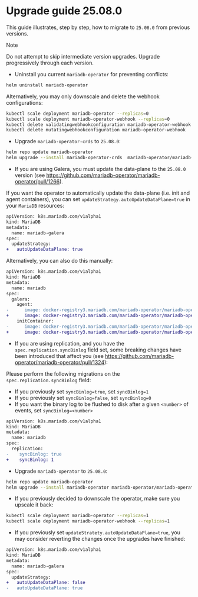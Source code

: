 # Upgrade guide 25.08.0

This guide illustrates, step by step, how to migrate to `25.08.0` from previous versions. 

> [!NOTE]  
> Do not attempt to skip intermediate version upgrades. Upgrade progressively through each version.

- Uninstall you current `mariadb-operator` for preventing conflicts:
```bash
helm uninstall mariadb-operator
```
Alternatively, you may only downscale and delete the webhook configurations:
```bash
kubectl scale deployment mariadb-operator --replicas=0
kubectl scale deployment mariadb-operator-webhook --replicas=0
kubectl delete validatingwebhookconfiguration mariadb-operator-webhook
kubectl delete mutatingwebhookconfiguration mariadb-operator-webhook
```

- Upgrade `mariadb-operator-crds` to `25.08.0`:

```bash
helm repo update mariadb-operator
helm upgrade --install mariadb-operator-crds  mariadb-operator/mariadb-operator-crds --version 25.08.0
```

- If you are using Galera, you must update the data-plane to the `25.08.0` version (see https://github.com/mariadb-operator/mariadb-operator/pull/1266). 


If you want the operator to automatically update the data-plane (i.e. init and agent containers), you can set `updateStrategy.autoUpdateDataPlane=true` in your `MariaDB` resources:
```diff
apiVersion: k8s.mariadb.com/v1alpha1
kind: MariaDB
metadata:
  name: mariadb-galera
spec:
  updateStrategy:
+   autoUpdateDataPlane: true
```

Alternatively, you can also do this manually:

```diff
apiVersion: k8s.mariadb.com/v1alpha1
kind: MariaDB
metadata:
  name: mariadb
spec:
  galera:
    agent:
-      image: docker-registry3.mariadb.com/mariadb-operator/mariadb-operator:0.38.1
+      image: docker-registry3.mariadb.com/mariadb-operator/mariadb-operator:25.08.0
    initContainer:
-      image: docker-registry3.mariadb.com/mariadb-operator/mariadb-operator:0.38.1
+      image: docker-registry3.mariadb.com/mariadb-operator/mariadb-operator:25.08.0
```

- If you are using replication, and you have the `spec.replication.syncBinlog` field set, some breaking changes have been introduced that affect you (see https://github.com/mariadb-operator/mariadb-operator/pull/1324):

Please perform the following migrations on the `spec.replication.syncBinlog` field:
- If you previously set `syncBinlog=true`, set  `syncBinlog=1`
- If you previously set `syncBinlog=false`, set  `syncBinlog=0`
- If you want the binary log to be flushed to disk after a given `<number>` of events, set `syncBinlog=<number>`

```diff
apiVersion: k8s.mariadb.com/v1alpha1
kind: MariaDB
metadata:
  name: mariadb
spec:
  replication:
-    syncBinlog: true
+    syncBinlog: 1      
```


-  Upgrade `mariadb-operator` to `25.08.0`:
```bash 
helm repo update mariadb-operator
helm upgrade --install mariadb-operator mariadb-operator/mariadb-operator --version 25.08.0 
```

- If you previously decided to downscale the operator, make sure you upscale it back:
```bash
kubectl scale deployment mariadb-operator --replicas=1
kubectl scale deployment mariadb-operator-webhook --replicas=1
```

- If you previously set `updateStratety.autoUpdateDataPlane=true`, you may consider reverting the changes once the upgrades have finished:

```diff
apiVersion: k8s.mariadb.com/v1alpha1
kind: MariaDB
metadata:
  name: mariadb-galera
spec:
  updateStrategy:
+   autoUpdateDataPlane: false
-   autoUpdateDataPlane: true
```